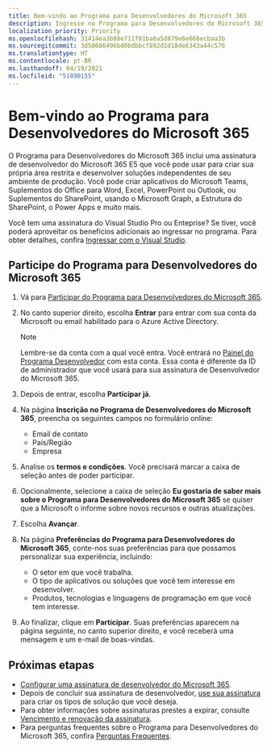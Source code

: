 ```yaml
---
title: Bem-vindo ao Programa para Desenvolvedores do Microsoft 365
description: Ingresse no Programa para Desenvolvedores do Microsoft 365 para desenvolver soluções do Microsoft 365 independentemente de seu ambiente de produção.
localization_priority: Priority
ms.openlocfilehash: 31414ea3b88e711f81ba8a5d879e6e666ecbaa3b
ms.sourcegitcommit: 3d50606496bd0bdbbcf892d2d18de6343a44c576
ms.translationtype: HT
ms.contentlocale: pt-BR
ms.lasthandoff: 04/19/2021
ms.locfileid: "51890155"
---
```

# <a name="welcome-to-the-microsoft-365-developer-program"></a>Bem-vindo ao Programa para Desenvolvedores do Microsoft 365

O Programa para Desenvolvedores do Microsoft 365 inclui uma assinatura de desenvolvedor do Microsoft 365 E5 que você pode usar para criar sua própria área restrita e desenvolver soluções independentes de seu ambiente de produção. Você pode criar aplicativos do Microsoft Teams, Suplementos do Office para Word, Excel, PowerPoint ou Outlook, ou Suplementos do SharePoint, usando o Microsoft Graph, a Estrutura do SharePoint, o Power Apps e muito mais.

Você tem uma assinatura do Visual Studio Pro ou Enteprise? Se tiver, você poderá aproveitar os benefícios adicionais ao ingressar no programa. Para obter detalhes, confira [Ingressar com o Visual Studio](join-with-visual-studio.md).

## <a name="join-the-microsoft-365-developer-program"></a>Participe do Programa para Desenvolvedores do Microsoft 365

1. Vá para [Participar do Programa para Desenvolvedores do Microsoft 365](https://developer.microsoft.com/pt-BR/microsoft-365/dev-program). 

2. No canto superior direito, escolha **Entrar** para entrar com sua conta da Microsoft ou email habilitado para o Azure Active Directory.

    > [!NOTE]
    > Lembre-se da conta com a qual você entra. Você entrará no [Painel do Programa Desenvolvedor](https://developer.microsoft.com/office/profile) com esta conta. Essa conta é diferente da ID de administrador que você usará para sua assinatura de Desenvolvedor do Microsoft 365.

3. Depois de entrar, escolha **Participar já**.

4. Na página **Inscrição no Programa de Desenvolvedores do Microsoft 365**, preencha os seguintes campos no formulário online:

    - Email de contato
    - País/Região
    - Empresa

5. Analise os **termos e condições**. Você precisará marcar a caixa de seleção antes de poder participar.

6. Opcionalmente, selecione a caixa de seleção **Eu gostaria de saber mais sobre o Programa para Desenvolvedores do Microsoft 365** se quiser que a Microsoft o informe sobre novos recursos e outras atualizações. 

7. Escolha **Avançar**.

8. Na página **Preferências do Programa para Desenvolvedores do Microsoft 365**, conte-nos suas preferências para que possamos personalizar sua experiência, incluindo:

    - O setor em que você trabalha.
    - O tipo de aplicativos ou soluções que você tem interesse em desenvolver.
    - Produtos, tecnologias e linguagens de programação em que você tem interesse.

9. Ao finalizar, clique em **Participar**. Suas preferências aparecem na página seguinte, no canto superior direito, e você receberá uma mensagem e um e-mail de boas-vindas.



## <a name="next-steps"></a>Próximas etapas

- [Configurar uma assinatura de desenvolvedor do Microsoft 365](microsoft-365-developer-program-get-started.md). 
- Depois de concluir sua assinatura de desenvolvedor, [use sua assinatura](build-microsoft-365-solutions.md) para criar os tipos de solução que você deseja.
- Para obter informações sobre assinaturas prestes a expirar, consulte [Vencimento e renovação da assinatura](subscription-expiration-and-renewal.md).
- Para perguntas frequentes sobre o Programa para Desenvolvedores do Microsoft 365, confira [Perguntas Frequentes](microsoft-365-developer-program-faq.md).


